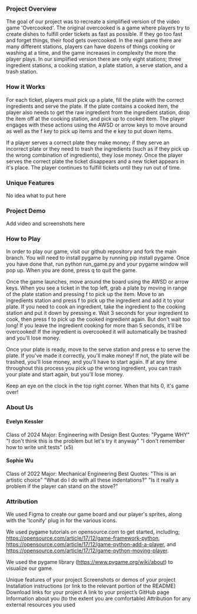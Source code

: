 ### Project Overview
The goal of our project was to recreate a simplified version of the video game 'Overcooked'. The original overcooked is a game where players try to create dishes to fulfill order tickets as fast as possible. If they go too fast and forget things, their food gets overcooked. In the real game there are many different stations, players can have dozens of things cooking or washing at a time, and the game increases in complexity the more the player plays. In our simplified version there are only eight stations; three ingredient stations, a cooking station, a plate station, a serve station, and a trash station. 

### How it Works

For each ticket, players must pick up a plate, fill the plate with the correct ingredients and serve the plate. If the plate contains a cooked item, the player also needs to get the raw ingredient from the ingredient station, drop the item off at the cooking station, and pick up to cooked item. The player engages with these actions using the AWSD or arrow keys to move around as well as the f key to pick up items and the e key to put down items. 

If a player serves a correct plate they make money; if they serve an incorrect plate or they need to trash the ingredients (such as if they pick up the wrong combination of ingredients), they lose money. Once the player serves the correct plate the ticket disappears and a new ticket appears in it's place. The player continues to fulfill tickets until they run out of time. 

### Unique Features

No idea what to put here

### Project Demo

Add video and screenshots here

### How to Play

In order to play our game, visit our github repository and fork the main branch. You will need to install pygame by running pip install pygame. Once you have done that, run python run_game.py and your pygame window will pop up. When you are done, press q to quit the game.

Once the game launches, move around the board using the AWSD or arrow keys. When you see a ticket in the top left, grab a plate by moving in range of the plate station and pressing f to pick up the item. Move to an ingredients station and press f to pick up the ingredient and add it to your plate. If you need to cook an ingredient, take the ingredient to the cooking station and put it down by pressing e. Wait 3 seconds for your ingredient to cook, then press f to pick up the cooked ingredient again. But don't wait too long! If you leave the ingredient cooking for more than 5 seconds, it'll be overcooked! If the ingredient is overcooked it will automatically be trashed and you'll lose money. 

Once your plate is ready, move to the serve station and press e to serve the plate. If you've made it correctly, you'll make money! If not, the plate will be trashed, you'll lose money, and you'll have to start again. If at any time throughout this process you pick up the wrong ingredient, you can trash your plate and start again, but you'll lose money.

Keep an eye on the clock in the top right corner. When that hits 0, it's game over!

### About Us

#### Evelyn Kessler
Class of 2024
Major: Engineering with Design
Best Quotes:
"Pygame WHY"
"I don't think this is the problem but let's try it anyway"
"I don't remember how to write unit tests" (x5)

#### Sophie Wu
Class of 2022
Major: Mechanical Engineering
Best Quotes:
"This is an artistic choice"
"What do I do with all these indentations?"
"Is it really a problem if the player can stand on the stove?"

### Attribution
We used Figma to create our game board and our player's sprites, along with the 'Iconify' plug in for the various icons. 

We used pygame tutorials on opensource.com to get started, including; https://opensource.com/article/17/12/game-framework-python, https://opensource.com/article/17/12/game-python-add-a-player, and https://opensource.com/article/17/12/game-python-moving-player.

We used the pygame library (https://www.pygame.org/wiki/about) to visualize our game.

Unique features of your project
Screenshots or demos of your project
Installation instructions (or link to the relevant portion of the README)
Download links for your project
A link to your project’s GitHub page
Information about you (to the extent you are comfortable)
Attribution for any external resources you used
